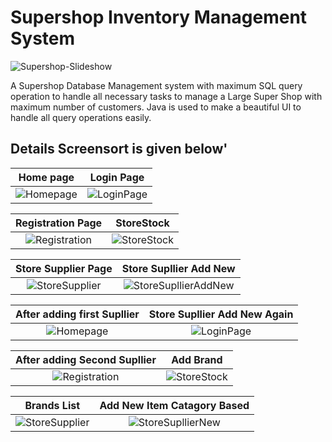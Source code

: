 # Supershop Inventory Management System

![Supershop-Slideshow](https://github.com/Shawon-Lodh/Supershop-Management-System/blob/master/Overview_screensort/Total_software_Slideshow.gif)

A Supershop Database Management system with maximum SQL query operation to handle all necessary tasks to manage a Large Super Shop with maximum number of customers. Java is used to make a beautiful UI to handle all query operations easily.

## Details Screensort is given below'

Home page                  |  Login Page
:-------------------------:|:-------------------------:
![Homepage](https://github.com/Shawon-Lodh/Supershop-Management-System/blob/master/Overview_screensort/Image_no_1_HomePage.png)  |  ![LoginPage](https://github.com/Shawon-Lodh/Supershop-Management-System/blob/master/Overview_screensort/Image_no_2_LoginPage.png)

Registration Page          |  StoreStock
:-------------------------:|:-------------------------:
![Registration](https://github.com/Shawon-Lodh/Supershop-Management-System/blob/master/Overview_screensort/Image_no_3_Registration.png)  |  ![StoreStock](https://github.com/Shawon-Lodh/Supershop-Management-System/blob/master/Overview_screensort/Image_no_4_StoreStock.png)

Store Supplier Page        |  Store Supllier Add New
:-------------------------:|:-------------------------:
![StoreSupplier](https://github.com/Shawon-Lodh/Supershop-Management-System/blob/master/Overview_screensort/Image_no_5_StoreSupplier.png)  |  ![StoreSupllierAddNew](https://github.com/Shawon-Lodh/Supershop-Management-System/blob/master/Overview_screensort/Image_no_6_StoreSupllierNew.png)

After adding first Supllier|  Store Supllier Add New Again
:-------------------------:|:-------------------------:
![Homepage](https://github.com/Shawon-Lodh/Supershop-Management-System/blob/master/Overview_screensort/Image_no_7_StoreSupllier.png)  |  ![LoginPage](https://github.com/Shawon-Lodh/Supershop-Management-System/blob/master/Overview_screensort/Image_no_8_StoreSupllierNew.png)

After adding Second Supllier|  Add Brand
:--------------------------:|:-------------------------:
![Registration](https://github.com/Shawon-Lodh/Supershop-Management-System/blob/master/Overview_screensort/Image_no_9_StoreSupllier.png)  |  ![StoreStock](https://github.com/Shawon-Lodh/Supershop-Management-System/blob/master/Overview_screensort/Image_no_10_StoreBrandNew.png)

Brands List                |  Add New Item Catagory Based
:-------------------------:|:-------------------------:
![StoreSupplier](https://github.com/Shawon-Lodh/Supershop-Management-System/blob/master/Overview_screensort/Image_no_11_StoreBrand.png)  |  ![StoreSupllierNew](https://github.com/Shawon-Lodh/Supershop-Management-System/blob/master/Overview_screensort/Image_no_12_StoreCatNew.png)
